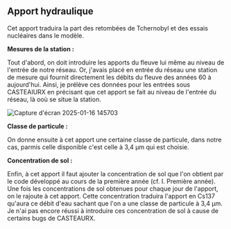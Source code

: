 ## Apport hydraulique

Cet apport traduira la part des retombées de Tchernobyl et des essais nucléaires dans le modèle.

**Mesures de la station :**

Tout d'abord, on doit introduire les apports du fleuve lui même au niveau de l'entrée de notre réseau.
Or, j'avais placé en entrée du réseau une station de mesure qui fournit directement les débits du fleuve des années 60 à aujourd'hui.
Ainsi, je prélève ces données pour les entrées sous CASTEAIURX en précisant que cet apport se fait au niveau de l'entrée du réseau, là ooù se situe la station.

![Capture d'écran 2025-01-16 145703](https://github.com/user-attachments/assets/9f1bd8a2-bf2e-49a5-9555-a62e1b357e11)

**Classe de particule :**

On donne ensuite à cet apport une certaine classe de particule, dans notre cas, parmis celle disponible c'est celle à 3,4 μm qui est choisie.

**Concentration de sol :**

Enfin, à cet apport il faut ajouter la concentration de sol que l'on obtient par le code développé au cours de la première année (cf. I. Première année). 
Une fois les concentrations de sol obtenues pour chaque jour de l'apport, on le rajoute à cet apport.
Cette concentration traduira l'apport en Cs137 qu'aura ce débit d'eau sachant que l'on a une classe de particule à 3,4 μm.
Je n'ai pas encore réussi à introduire ces concentration de sol à cause de certains bugs de CASTEAURX. 
